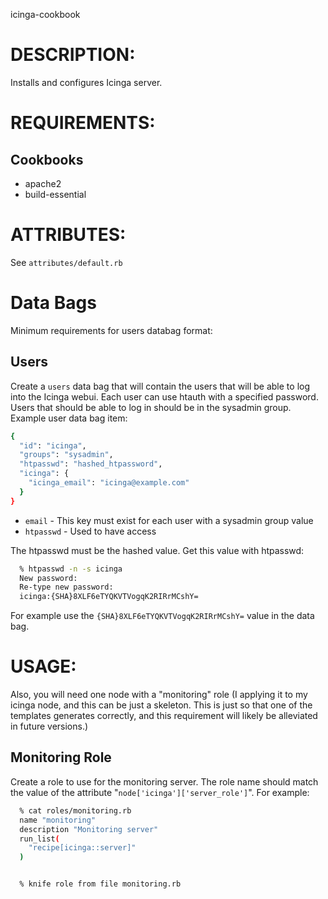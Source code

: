 icinga-cookbook

DESCRIPTION:
===========

Installs and configures Icinga server.

REQUIREMENTS:
===========

Cookbooks
---------

* apache2 
* build-essential 

ATTRIBUTES:
===========

See `attributes/default.rb`

Data Bags
=========

Minimum requirements for users databag format:

Users
-----

Create a `users` data bag that will contain the users that will be able to log into the Icinga webui. Each user can use htauth with a specified password. Users that should be able to log in should be in the sysadmin group. Example user data bag item:

```bash   
{
  "id": "icinga",
  "groups": "sysadmin",
  "htpasswd": "hashed_htpassword",
  "icinga": {
    "icinga_email": "icinga@example.com"
  }
}
```

* `email`    - This key must exist for each user with a sysadmin group value
* `htpasswd` - Used to have access

The htpasswd must be the hashed value. Get this value with htpasswd:

```bash
  % htpasswd -n -s icinga
  New password:
  Re-type new password:
  icinga:{SHA}8XLF6eTYQKVTVogqK2RIRrMCshY=
```

For example use the `{SHA}8XLF6eTYQKVTVogqK2RIRrMCshY=` value in the data bag.

USAGE:
======

Also, you will need one node with a "monitoring" role (I applying it to my icinga node,
and this can be just a skeleton. This is just so that one of the templates generates correctly,
and this requirement will likely be alleviated in future versions.)

Monitoring Role
---------------
Create a role to use for the monitoring server. The role name should match the value of the attribute "`node['icinga']['server_role']`". For example:

```bash
  % cat roles/monitoring.rb
  name "monitoring"
  description "Monitoring server"
  run_list(
    "recipe[icinga::server]"
  )


  % knife role from file monitoring.rb
```



